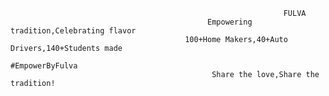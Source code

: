                                                                  FULVA
                                                Empowering tradition,Celebrating flavor  
                                           100+Home Makers,40+Auto Drivers,140+Students made 
                                                            #EmpowerByFulva
                                                 Share the love,Share the tradition!                          
